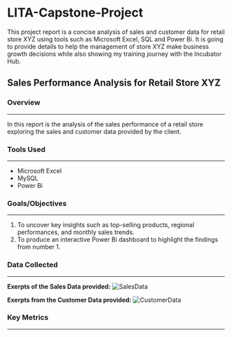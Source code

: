 # LITA-Capstone-Project
This project report is a concise analysis of sales and customer data for retail store XYZ using tools such as Microsoft Excel, SQL and Power Bi. It is going to provide details to help the management of store XYZ make business growth decisions while also showing my training journey with the Incubator Hub.

## Sales Performance Analysis for Retail Store XYZ
### Overview
---
In this report is the analysis of the sales performance of a retail store exploring the sales and customer data provided by the client.

### Tools Used
---
- Microsoft Excel
- MySQL
- Power Bi

### Goals/Objectives
---
1. To uncover key insights such as top-selling products, regional performances, and monthly sales trends.
2. To produce an interactive Power Bi dashboard to highlight the findings from number 1.

### Data Collected
---
**Exerpts of the Sales Data provided:**
![SalesData](https://github.com/user-attachments/assets/50d199f9-eb67-4839-97e7-57a22ba71e79)

**Exerpts from the Customer Data provided:**
![CustomerData](https://github.com/user-attachments/assets/a0b95f67-6e24-42fc-aea1-cc4ee65687fb)

### Key Metrics
---

